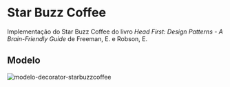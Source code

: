 # Star Buzz Coffee

Implementação do Star Buzz Coffee do livro *Head First: Design Patterns - A Brain-Friendly Guide* de Freeman, E. e Robson, E.

## Modelo
![modelo-decorator-starbuzzcoffee](https://user-images.githubusercontent.com/50798315/135762312-fb3d010a-f77f-4338-8da1-774bbcc83f08.png)
